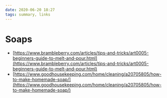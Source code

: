 ```yaml
---
date: 2020-06-20 18:27
tags: summary, links
---
```


# Soaps

- [https://www.brambleberry.com/articles/tips-and-tricks/art0005-beginners-guide-to-melt-and-pour.html](https://www.brambleberry.com/articles/tips-and-tricks/art0005-beginners-guide-to-melt-and-pour.html)
- [https://www.goodhousekeeping.com/home/cleaning/a20705805/how-to-make-homemade-soap/](https://www.goodhousekeeping.com/home/cleaning/a20705805/how-to-make-homemade-soap/)
